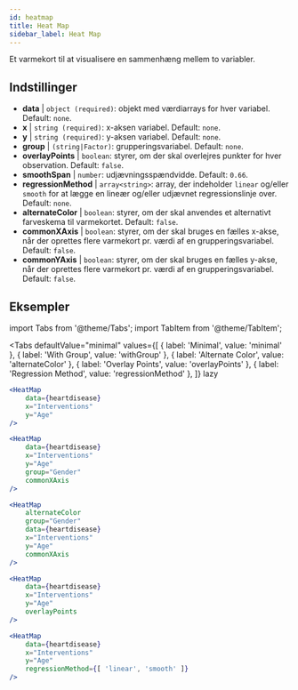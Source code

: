 ```yaml
---
id: heatmap
title: Heat Map
sidebar_label: Heat Map
---
```


Et varmekort til at visualisere en sammenhæng mellem to variabler.

## Indstillinger

* __data__ | `object (required)`: objekt med værdiarrays for hver variabel. Default: `none`.
* __x__ | `string (required)`: x-aksen variabel. Default: `none`.
* __y__ | `string (required)`: y-aksen variabel. Default: `none`.
* __group__ | `(string|Factor)`: grupperingsvariabel. Default: `none`.
* __overlayPoints__ | `boolean`: styrer, om der skal overlejres punkter for hver observation. Default: `false`.
* __smoothSpan__ | `number`: udjævningsspændvidde. Default: `0.66`.
* __regressionMethod__ | `array<string>`: array, der indeholder `linear` og/eller `smooth` for at lægge en lineær og/eller udjævnet regressionslinje over. Default: `none`.
* __alternateColor__ | `boolean`: styrer, om der skal anvendes et alternativt farveskema til varmekortet. Default: `false`.
* __commonXAxis__ | `boolean`: styrer, om der skal bruges en fælles x-akse, når der oprettes flere varmekort pr. værdi af en grupperingsvariabel. Default: `false`.
* __commonYAxis__ | `boolean`: styrer, om der skal bruges en fælles y-akse, når der oprettes flere varmekort pr. værdi af en grupperingsvariabel. Default: `false`.


## Eksempler

import Tabs from '@theme/Tabs';
import TabItem from '@theme/TabItem';

<Tabs
    defaultValue="minimal"
    values={[
        { label: 'Minimal', value: 'minimal' },
        { label: 'With Group', value: 'withGroup' },
        { label: 'Alternate Color', value: 'alternateColor' },
        { label: 'Overlay Points', value: 'overlayPoints' },
        { label: 'Regression Method', value: 'regressionMethod' },
    ]}
    lazy
>



<TabItem value="minimal">

```jsx live
<HeatMap 
    data={heartdisease} 
    x="Interventions"
    y="Age"
/>
```

</TabItem>


<TabItem value="withGroup">

```jsx live
<HeatMap 
    data={heartdisease} 
    x="Interventions"
    y="Age"
    group="Gender"
    commonXAxis
/>
```

</TabItem>

<TabItem value="alternateColor">

```jsx live
<HeatMap 
    alternateColor
    group="Gender"
    data={heartdisease} 
    x="Interventions"
    y="Age"
    commonXAxis
/>
```

</TabItem>

<TabItem value="overlayPoints">

```jsx live
<HeatMap 
    data={heartdisease} 
    x="Interventions"
    y="Age"
    overlayPoints 
/>
```

</TabItem>


<TabItem value="regressionMethod">

```jsx live
<HeatMap 
    data={heartdisease} 
    x="Interventions"
    y="Age"
    regressionMethod={[ 'linear', 'smooth' ]} 
/>
```

</TabItem>

</Tabs>
